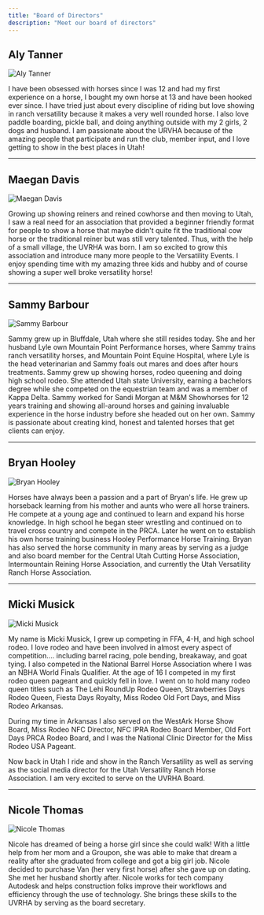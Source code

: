 ```yaml
---
title: "Board of Directors"
description: "Meet our board of directors"
---
```


## Aly Tanner

![Aly Tanner](/board-of-directors/images/img-1634.jpeg)

I have been obsessed with horses since I was 12 and had my first experience on a horse, I bought my own horse at 13 and have been hooked ever since. I have tried just about every discipline of riding but love showing in ranch versatility because it makes a very well rounded horse. I also love paddle boarding, pickle ball, and doing anything outside with my 2 girls, 2 dogs and husband. I am passionate about the URVHA because of the amazing people that participate and run the club, member input, and I love getting to show in the best places in Utah!

---

## Maegan Davis

![Maegan Davis](/board-of-directors/images/mandy-bridleless.jpg)

Growing up showing reiners and reined cowhorse and then moving to Utah, I saw a real need for an association that provided a beginner friendly format for people to show a horse that maybe didn't quite fit the traditional cow horse or the traditional reiner but was still very talented. Thus, with the help of a small village, the UVRHA was born. I am so excited to grow this association and introduce many more people to the Versatility Events. I enjoy spending time with my amazing three kids and hubby and of course showing a super well broke versatility horse!

---

## Sammy Barbour

![Sammy Barbour](/board-of-directors/images/sammy.jpg)

Sammy grew up in Bluffdale, Utah where she still resides today. She and her husband Lyle own Mountain Point Performance horses, where Sammy trains ranch versatility horses, and Mountain Point Equine Hospital, where Lyle is the head veterinarian and Sammy foals out mares and does after hours treatments. Sammy grew up showing horses, rodeo queening and doing high school rodeo. She attended Utah state University, earning a bachelors degree while she competed on the equestrian team and was a member of Kappa Delta. Sammy worked for Sandi Morgan at M&M Showhorses for 12 years training and showing all-around horses and gaining invaluable experience in the horse industry before she headed out on her own. Sammy is passionate about creating kind, honest and talented horses that get clients can enjoy.

---

## Bryan Hooley

![Bryan Hooley](/board-of-directors/images/bryan.jpg)

Horses have always been a passion and a part of Bryan's life. He grew up horseback learning from his mother and aunts who were all horse trainers. He compete at a young age and continued to learn and expand his horse knowledge. In high school he began steer wrestling and continued on to travel cross country and compete in the PRCA. Later he went on to establish his own horse training business Hooley Performance Horse Training. Bryan has also served the horse community in many areas by serving as a judge and also board member for the Central Utah Cutting Horse Association, Intermountain Reining Horse Association, and currently the Utah Versatility Ranch Horse Association.

---

## Micki Musick

![Micki Musick](/board-of-directors/images/micki.jpg)

My name is Micki Musick, I grew up competing in FFA, 4-H, and high school rodeo. I love rodeo and have been involved in almost every aspect of competition…. including barrel racing, pole bending, breakaway, and goat tying. I also competed in the National Barrel Horse Association where I was an NBHA World Finals Qualifier. At the age of 16 I competed in my first rodeo queen pageant and quickly fell in love. I went on to hold many rodeo queen titles such as The Lehi RoundUp Rodeo Queen, Strawberries Days Rodeo Queen, Fiesta Days Royalty, Miss Rodeo Old Fort Days, and Miss Rodeo Arkansas.

During my time in Arkansas I also served on the WestArk Horse Show Board, Miss Rodeo NFC Director, NFC IPRA Rodeo Board Member, Old Fort Days PRCA Rodeo Board, and I was the National Clinic Director for the Miss Rodeo USA Pageant.

Now back in Utah I ride and show in the Ranch Versatility as well as serving as the social media director for the Utah Versatility Ranch Horse Association. I am very excited to serve on the UVRHA Board.

---

## Nicole Thomas

![Nicole Thomas](/board-of-directors/images/nicole.jpg)

Nicole has dreamed of being a horse girl since she could walk! With a little help from her mom and a Groupon, she was able to make that dream a reality after she graduated from college and got a big girl job. Nicole decided to purchase Van (her very first horse) after she gave up on dating. She met her husband shortly after. Nicole works for tech company Autodesk and helps construction folks improve their workflows and efficiency through the use of technology. She brings these skills to the UVRHA by serving as the board secretary.
